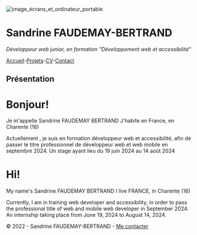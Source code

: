 ![image_écrans_et_ordinateur_portable]("C:\Users\sandf\OneDrive\Documents\GitHUB-Perso\image.jpeg")

# Sandrine FAUDEMAY-BERTRAND

*Développeur web junior, en formation "Développement web et accessibilité"*

[Accueil](./README.md)-[Projets](./projets.md)-[CV](CV.md)-[Contact](./Contacts.md)

## Présentation
# Bonjour! 
Je m'appelle Sandrine FAUDEMAY BERTRAND 
J'habite en France, en Charente (16)

Actuellement , je suis en formation développeur web et accessibilité, afin de passer le titre professionnel de développeur web et web mobile en septembre 2024. Un stage ayant lieu du 19 juin 2024 au 14 août 2024


# Hi!
My name's Sandrine FAUDEMAY BERTRAND
I live FRANCE, in Charente (16)

Currently, I am in training web developer and accessibility, in order to pass the professional title of web and mobile web developer in September 2024. An internship taking place from June 19, 2024 to August 14, 2024.



:copyright: 2022 - Sandrine FAUDEMAY-BERTRAND - [Me contacter](./Contacts.md)